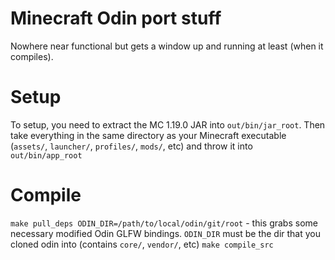 # Minecraft Odin port stuff

Nowhere near functional but gets a window up and running at least (when it compiles).

# Setup

To setup, you need to extract the MC 1.19.0 JAR into `out/bin/jar_root`. Then take everything in the same directory as your Minecraft executable (`assets/`, `launcher/`, `profiles/`, `mods/`, etc) and throw it into `out/bin/app_root`

# Compile

`make pull_deps ODIN_DIR=/path/to/local/odin/git/root` - this grabs some necessary modified Odin GLFW bindings. `ODIN_DIR` must be the dir that you cloned odin into (contains `core/`, `vendor/`, etc)
`make compile_src`